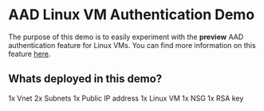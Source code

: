 # AAD Linux VM Authentication Demo

The purpose of this demo is to easily experiment with the **preview** AAD authentication feature for Linux VMs. You can find more information on this feature [here](https://docs.microsoft.com/en-us/azure/virtual-machines/linux/login-using-aad).

## Whats deployed in this demo?

1x Vnet
2x Subnets
1x Public IP address
1x Linux VM
1x NSG
1x RSA key